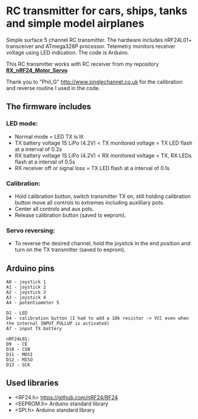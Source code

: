 # RC transmitter for cars, ships, tanks and simple model airplanes
Simple surface 5 channel RC transmitter.
The hardware includes nRF24L01+ transceiver and ATmega328P processor.
Telemetry monitors receiver voltage using LED indication.
The code is Arduino.

This RC transmitter works with RC receiver from my repository [**RX_nRF24_Motor_Servo**](https://github.com/stanekTM/RX_nRF24_Motor_Servo)

Thank you to "Phil_G" http://www.singlechannel.co.uk for the calibration and reverse routine I used in the code.

## The firmware includes
### LED mode:
* Normal mode = LED TX is lit
* TX battery voltage 1S LiPo (4.2V) < TX monitored voltage = TX LED flash at a interval of 0.2s
* RX battery voltage 1S LiPo (4.2V) < RX monitored voltage = TX, RX LEDs flash at a interval of 0.5s
* RX receiver off or signal loss = TX LED flash at a interval of 0.1s
### Calibration:
* Hold calibration button, switch transmitter TX on, still holding calibration button move all controls to extremes including auxilliary pots.
* Center all controls and aux pots.
* Release calibration button (saved to eeprom).
### Servo reversing:
* To reverse the desired channel, hold the joystick in the end position and turn on the TX transmitter (saved to eeprom).

## Arduino pins
```
A0 - joystick 1
A1 - joystick 2
A2 - joystick 3
A3 - joystick 4
A4 - potentiometer 5

D2 - LED
D4 - calibration button (I had to add a 10k resistor -> VCC even when the internal INPUT_PULLUP is activated)
A7 - input TX battery

nRF24L01:
D9  - CE
D10 - CSN
D11 - MOSI
D12 - MISO
D13 - SCK
```

## Used libraries
* <RF24.h>   https://github.com/nRF24/RF24
* <EEPROM.h> Arduino standard library
* <SPI.h>    Arduino standard library
